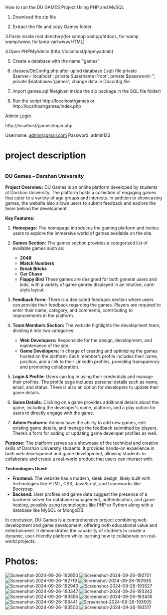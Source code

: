 How to run the DU GAMES Project Using PHP and MySQL

1. Download the zip file

2. Extract the file and copy Games folder

3.Paste inside root directory(for xampp xampp/htdocs, for wamp wamp/www, for lamp var/www/HTML)

4.Open PHPMyAdmin (http://localhost/phpmyadmin)

5. Create a database with the name "games"
6. classes/DbConfig.php
   after uplod database (.sql) file
    private $server='localhost';
    private $username='root';
    private $password='';
    private $database='games';
   change data in Dbconfig file 

8. Import games.sql file(given inside the zip package in the SQL file folder)

9. Run the script http://localhost/games or http://localhost/games/index.php

Admin Login

http://localhost/games/login.php

Username: admin@gmail.com
Password: admin123
<h1>project description<h1/>
   
### DU Games – Darshan University

**Project Overview:**
DU Games is an online platform developed by students at Darshan University. The platform hosts a collection of engaging games that cater to a variety of age groups and interests. In addition to showcasing games, the website also allows users to submit feedback and explore the team behind the development.

**Key Features:**
1. **Homepage:**
   The homepage introduces the gaming platform and invites users to explore the immersive world of games available on the site. 

2. **Games Section:**
   The games section provides a categorized list of available games such as:
   - **2048**
   - **Match Numbers**
   - **Break Bricks**
   - **Car Chase**
   - **Flappy Bird**
   These games are designed for both general users and kids, with a variety of game genres displayed in an intuitive, card-style layout.

3. **Feedback Form:**
   There is a dedicated feedback section where users can provide their feedback regarding the games. Players are required to enter their name, category, and comments, contributing to improvements in the platform.

4. **Team Members Section:**
   The website highlights the development team, dividing it into two categories:
   - **Web Developers:** Responsible for the design, development, and maintenance of the site.
   - **Game Developers:** In charge of creating and optimizing the games hosted on the platform.
   Each member’s profile includes their name, position, and a link to their LinkedIn profiles, providing transparency and promoting collaboration.

5. **Login & Profile:**
   Users can log in using their credentials and manage their profiles. The profile page includes personal details such as name, email, and status. There is also an option for developers to update their game details.

6. **Game Details:**
   Clicking on a game provides additional details about the game, including the developer's name, platform, and a play option for users to directly engage with the game.

7. **Admin Features:**
   Admins have the ability to add new games, edit existing game details, and manage the feedback submitted by players. There’s a form for adding or updating game developer profiles as well.

**Purpose:**
The platform serves as a showcase of the technical and creative skills of Darshan University students. It provides hands-on experience in both web development and game development, allowing students to collaborate and create a real-world product that users can interact with.

**Technologies Used:**
- **Frontend:** The website has a modern, sleek design, likely built with technologies like HTML, CSS, JavaScript, and frameworks like Bootstrap.
- **Backend:** User profiles and game data suggest the presence of a backend server for database management, authentication, and game hosting, possibly using technologies like PHP or Python along with a database like MySQL or MongoDB.

In conclusion, DU Games is a comprehensive project combining web development and game development, offering both educational value and entertainment. It demonstrates the capability of students to create a dynamic, user-friendly platform while learning how to collaborate on real-world projects.

<h1>Photos:</h1>
<img src="https://i.ibb.co/Pjt5Knq/Screenshot-2024-09-26-192650.png" alt="Screenshot-2024-09-26-192650" border="0"/>
<img src="https://i.ibb.co/7SdPxbK/Screenshot-2024-09-26-192701.png" alt="Screenshot-2024-09-26-192701" border="0"/>
<img src="https://i.ibb.co/d0Zmmd2/Screenshot-2024-09-26-192719.png" alt="Screenshot-2024-09-26-192719" border="0"/>
<img src="https://i.ibb.co/HFnNg38/Screenshot-2024-09-26-192935.png" alt="Screenshot-2024-09-26-192935" border="0"/>
<img src="https://i.ibb.co/VV2N0PL/Screenshot-2024-09-26-192943.png" alt="Screenshot-2024-09-26-192943" border="0"/>
<img src="https://i.ibb.co/NpDRK5t/Screenshot-2024-09-26-193527.png" alt="Screenshot-2024-09-26-193527" border="0"/>
<img src="https://i.ibb.co/QjhRCkb/Screenshot-2024-09-26-193347.png" alt="Screenshot-2024-09-26-193347" border="0"/>
<img src="https://i.ibb.co/5RR6c68/Screenshot-2024-09-26-193342.png" alt="Screenshot-2024-09-26-193342" border="0"/>
<img src="https://i.ibb.co/7RyVcdx/Screenshot-2024-09-26-193356.png" alt="Screenshot-2024-09-26-193356" border="0"/>
<img src="https://i.ibb.co/km70p7M/Screenshot-2024-09-26-193435.png" alt="Screenshot-2024-09-26-193435" border="0"/>
<img src="https://i.ibb.co/LSHVybC/Screenshot-2024-09-26-193441.png" alt="Screenshot-2024-09-26-193441" border="0"/>
<img src="https://i.ibb.co/PhBmMFC/Screenshot-2024-09-26-193505.png" alt="Screenshot-2024-09-26-193505" border="0"/>
<img src="https://i.ibb.co/7JGkYw5/Screenshot-2024-09-26-193500.png" alt="Screenshot-2024-09-26-193500" border="0"/>
<img src="https://i.ibb.co/CsRCL3c/Screenshot-2024-09-26-193517.png" alt="Screenshot-2024-09-26-193517" border="0"/>
